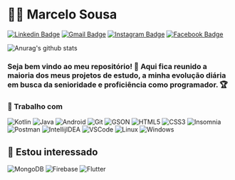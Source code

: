 # :man_technologist: Marcelo Sousa
[![Linkedin Badge](https://img.shields.io/badge/-Marcelo-blue?style=flat-square&logo=Linkedin&logoColor=white&link=https://www.linkedin.com/in/marcel0sousa/)](https://www.linkedin.com/in/marcel0sousa/)
[![Gmail Badge](https://img.shields.io/badge/-Marcelo-c14438?style=flat-square&logo=Gmail&logoColor=white&link=mailto:a.sousa.ff@gmail.com)](mailto:a.sousa.ff@gmail.com)
[![Instagram Badge](https://img.shields.io/badge/-Marcelo-a43b9d?style=flat-square&logo=Instagram&logoColor=white&link=https://www.instagram.com/marcel0_sous4/?hl=pt-br)](https://www.instagram.com/marcel0_sous4/?hl=pt-br)
[![Facebook Badge](https://img.shields.io/badge/-Marcelo-blue?style=flat-square&logo=Facebook&logoColor=white&link=https://www.facebook.com/Marcel0Sousa/)](https://www.facebook.com/Marcel0Sousa/)

![Anurag's github stats](https://github-readme-stats.vercel.app/api?username=Marcel0Sousa&show_icons=true&theme=dracula)

### Seja bem vindo ao meu repositório! 👋 Aqui fica reunido a maioria dos meus projetos de estudo, a minha evolução diária em busca da senioridade e proficiência como programador. 🏆

### 💼 Trabalho com
![Kotlin](https://img.shields.io/badge/-Kotlin-CE608A?style=flat-square&logo=kotlin&logoColor=white)
![Java](https://img.shields.io/badge/-Java-E42D2C?style=flat-square&logo=java&logoColor=white)
![Android](https://img.shields.io/badge/-Android-32DE84?style=flat-square&logo=android&logoColor=white)
![Git](https://img.shields.io/badge/-Git-F05032?style=flat-square&logo=git&logoColor=white)
![GSON](https://img.shields.io/badge/-GSON-F89820?style=flat-square&logo=gson&logoColor=white)
![HTML5](https://img.shields.io/badge/-HTML5-E34F26?style=flat-square&logo=html5&logoColor=white)
![CSS3](https://img.shields.io/badge/-CSS3-549FDE?style=flat-square&logo=css3&logoColor=white)
![Insomnia](https://img.shields.io/badge/-Insomnia-5849BE?style=flat-square&logo=insomnia&logoColor=white)
![Postman](https://img.shields.io/badge/-Postman-FD602F?style=flat-square&logo=postman&logoColor=white)
![IntellijIDEA](https://img.shields.io/badge/-IntellijIDEA-C83C76?style=flat-square&logo=intellij-idea&logoColor=white)
![VSCode](https://img.shields.io/badge/-VSCode-0085D1?style=flat-square&logo=visual-studio-code&logoColor=white)
![Linux](https://img.shields.io/badge/-Linux-16C60C?style=flat-square&logo=linux&logoColor=white)
![Windows](https://img.shields.io/badge/-Windows-00ADEF?style=flat-square&logo=windows&logoColor=white)

## 👀 Estou interessado
![MongoDB](https://img.shields.io/badge/-MongoDB-13aa52?style=flat-square&logo=mongodb&logoColor=white)
![Firebase](https://img.shields.io/badge/-Firebase-F5820D?style=flat-square&logo=firebase&logoColor=white)
![Flutter](https://img.shields.io/badge/-Flutter-54C5F8?style=flat-square&logo=flutter&logoColor=white)
